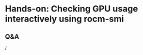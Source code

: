 # Hands-on: Checking GPU usage interactively using rocm-smi

<!--
[Exercises on the course GitHub](https://github.com/Lumi-supercomputer/Getting_Started_with_AI_workshop/tree/ai-20250204/04_Understanding_GPU_activity_and_checking_jobs).
-->
<!--
[Exercises on the course GitHub](https://github.com/Lumi-supercomputer/Getting_Started_with_AI_workshop/tree/main/04_Understanding_GPU_activity_and_checking_jobs).
-->

<!--
A video recording of the discussion of the solution will follow.
-->

<!--
<video src="https://462000265.lumidata.eu/ai-20250204/recordings/E04_CheckingGPU.mp4" controls="controls"></video>
-->


## Q&A

/
